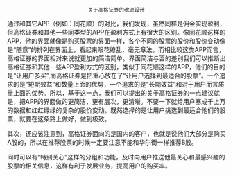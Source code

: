                               关于高格证券的改进设计

通过和其它APP（例如：同花顺）的对比，我们发现，虽然同样是佣金实现盈利，但高格证券和其他一些同类型的APP在盈利方式上有很大的区别。像同花顺这样的APP，他的界面就像是购买股票的界面一样，各个不同的股票的股价和股价变动像是“随意”的排列在界面上，看起来眼花缭乱，毫无章法。而相比较这类APP而言，高格证券的界面相对来说就更加的简洁简单。界面简洁与否的差别我们可以推断出高格证券和其他一些APP盈利方式的区别，类似于同花顺这样的APP，他们的目的是“让用户多买”,而高格证券是把重心放在了“让用户选择到最适合的股票”。一个追求的是“短期效益”和数量上面的优势，一个追求的是“长期效益”和对于用户而言质量上面的优势。所以，基于这一点，我们可以提出的关于高格证券的一点建议就是，把APP的界面做的更简洁，更有层次，更清晰。不要一下就给用户塞成千上万的数据和红红绿绿的复杂的股价变动。既然选择的是让用户挑选到最适合他们的股票，就要在这条路上做好，做到极致。

其次，还应该注意到，高格证券面向的是国内的客户，也就是说他们大部分是购买A股的，所以在推荐股票的时候一定要注意不能和华尔街一样推荐B股。

同时可以有“特别关心”这样的分组和功能，及时向用户推送他最关心和最感兴趣的股票的相关信息，这样有利于发展业务，提高用户的购买率。